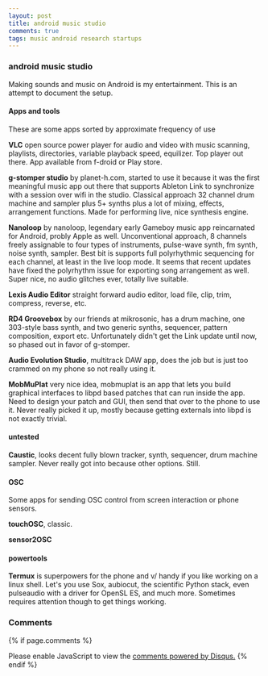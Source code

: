 ```yaml
---
layout: post
title: android music studio
comments: true
tags: music android research startups
---
```


### android music studio

Making sounds and music on Android is my entertainment. This is an
attempt to document the setup.

#### Apps and tools

These are some apps sorted by approximate frequency of use

**VLC** open source power player for audio and video with music
scanning, playlists, directories, variable playback speed,
equilizer. Top player out there. App available from f-droid or Play
store.

**g-stomper studio** by planet-h.com, started to use it because it was
the first meaningful music app out there that supports Ableton Link to
synchronize with a session over wifi in the studio. Classical approach
32 channel drum machine and sampler plus 5+ synths plus a lot of
mixing, effects, arrangement functions. Made for performing live, nice
synthesis engine.

**Nanoloop** by nanoloop, legendary early Gameboy music app
reincarnated for Android, probly Apple as well. Unconventional
approach, 8 channels freely assignable to four types of instruments,
pulse-wave synth, fm synth, noise synth, sampler. Best bit is supports
full polyrhythmic sequencing for each channel, at least in the live
loop mode. It seems that recent updates have fixed the polyrhythm
issue for exporting song arrangement as well. Super nice, no audio
glitches ever, totally live suitable.

**Lexis Audio Editor** straight forward audio editor, load file, clip,
trim, compress, reverse, etc.

**RD4 Groovebox** by our friends at mikrosonic, has a drum machine,
one 303-style bass synth, and two generic synths, sequencer, pattern
composition, export etc. Unfortunately didn't get the Link update
until now, so phased out in favor of g-stomper.

**Audio Evolution Studio**, multitrack DAW app, does the job but is
just too crammed on my phone so not really using it.

**MobMuPlat** very nice idea, mobmuplat is an app that lets you build
graphical interfaces to libpd based patches that can run inside the
app. Need to design your patch and GUI, then send that over to the
phone to use it. Never really picked it up, mostly because getting
externals into libpd is not exactly trivial.

#### untested

**Caustic**, looks decent fully blown tracker, synth, sequencer, drum
machine sampler. Never really got into because other options. Still.

#### OSC

Some apps for sending OSC control from screen interaction or phone sensors.

**touchOSC**, classic.

**sensor2OSC**

#### powertools

**Termux** is superpowers for the phone and v/ handy if you like
working on a linux shell. Let's you use Sox, aubiocut, the scientific
Python stack, even pulseaudio with a driver for OpenSL ES, and much
more. Sometimes requires attention though to get things working.

### Comments

{% if page.comments %}
<div id="disqus_thread"></div>
<script>

/**
*  RECOMMENDED CONFIGURATION VARIABLES: EDIT AND UNCOMMENT THE SECTION BELOW TO INSERT DYNAMIC VALUES FROM YOUR PLATFORM OR CMS.
*  LEARN WHY DEFINING THESE VARIABLES IS IMPORTANT: https://disqus.com/admin/universalcode/#configuration-variables*/
/*
var disqus_config = function () {
this.page.url = PAGE_URL;  // Replace PAGE_URL with your page's canonical URL variable
this.page.identifier = PAGE_IDENTIFIER; // Replace PAGE_IDENTIFIER with your page's unique identifier variable
};
*/
(function() { // DON'T EDIT BELOW THIS LINE
var d = document, s = d.createElement('script');
s.src = '//x75.disqus.com/embed.js';
s.setAttribute('data-timestamp', +new Date());
(d.head || d.body).appendChild(s);
})();
</script>
<noscript>Please enable JavaScript to view the <a href="https://disqus.com/?ref_noscript">comments powered by Disqus.</a></noscript>
{% endif %}

